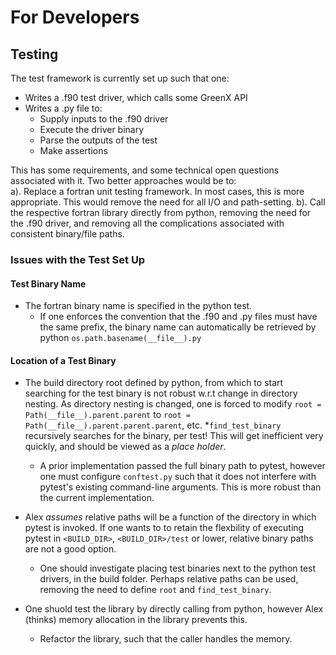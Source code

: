 # For Developers

## Testing 

The test framework is currently set up such that one:
* Writes a .f90 test driver, which calls some GreenX API
* Writes a .py file to: 
    * Supply inputs to the .f90 driver
    * Execute the driver binary
    * Parse the outputs of the test
    * Make assertions
    
This has some requirements, and some technical open questions associated with it.
Two better approaches would be to:  
a). Replace a fortran unit testing framework. In most cases, this is more appropriate.
     This would remove the need for all I/O and path-setting.
b). Call the respective fortran library directly from python, removing the need
    for the .f90 driver, and removing all the complications associated with
    consistent binary/file paths.

### Issues with the Test Set Up

#### Test Binary Name

* The fortran binary name is specified in the python test.
  - If one enforces the convention that the .f90 and .py files must have the same
    prefix, the binary name can automatically be retrieved by python
    `os.path.basename(__file__).py`

#### Location of a Test Binary

* The build directory root defined by python, from which to start searching for the 
  test binary is not robust w.r.t change in directory nesting. As directory nesting 
  is changed, one is forced to modify `root = Path(__file__).parent.parent` to 
  `root = Path(__file__).parent.parent.parent`, etc.
*`find_test_binary` recursively searches for the binary, per test!
   This will get inefficient very quickly, and should be viewed as a *place holder*.
   - A prior implementation passed the full binary path to pytest, however
   one must configure `conftest.py` such that it does not interfere with pytest's
   existing command-line arguments. This is more robust than the current 
   implementation. 
      
* Alex *assumes* relative paths will be a function of the directory in which pytest
  is invoked. If one wants to to retain the flexbility of executing pytest in 
  `<BUILD_DIR>`, `<BUILD_DIR>/test` or lower, relative binary paths are not a
  good option. 
  - One should investigate placing test binaries next to the python
    test drivers, in the build folder. Perhaps relative paths can be used, 
    removing the need to define `root` and `find_test_binary`. 

* One shuold test the library by directly calling from python, however Alex 
  (thinks) memory allocation in the library prevents this.
  - Refactor the library, such that the caller handles the memory. 
